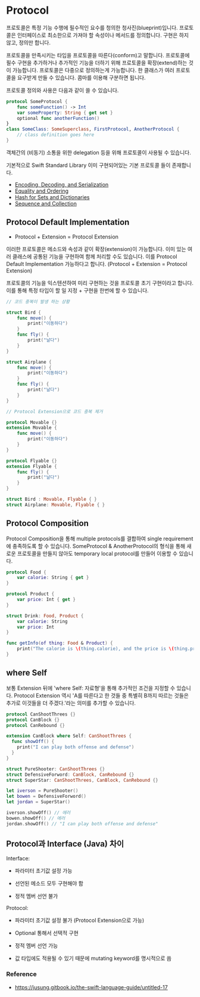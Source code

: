 # Protocol

프로토콜은 특정 기능 수행에 필수적인 요수를 청의한 청사진(blueprint)입니다. 프로토콜은 인터페이스로 최소한으로 가져야 할 속성이나 메서드를 정의합니다. 구현은 하지 않고, 정의만 합니다.


프로토콜을 만족시키는 타입을 프로토콜을 따른다(conform)고 말합니다. 프로토콜에 필수 구현을 추가하거나 추가적인 기능을 더하기 위해 프로토콜을 확장(extend)하는 것이 가능합니다. 프로토콜은 다중으로 정의하는게 가능합니다. 한 클래스가 여러 프로토콜을 요구받게 만들 수 있습니다. 콤마를 이용해 구분하면 됩니다.

프로토콜 정의와 사용은 다음과 같이 쓸 수 있습니다.

```swift
protocol SomeProtocol {
    func someFunction() -> Int
    var someProperty: String { get set }
    optional func anotherFunction()
}
class SomeClass: SomeSuperclass, FirstProtocol, AnotherProtocol {
    // class definition goes here
}
```

객체간의 (비동기) 소통을 위한 delegation 등을 위해 프로토콜이 사용될 수 있습니다.

기본적으로 Swift Standard Library 이미 구현되어있는 기본 프로토콜 들이 존재합니다.

  - [Encoding, Decoding, and Serialization](./codable.md)
  - [Equality and Ordering](./equatable.md)
  - [Hash for Sets and Dictionaries](./hashable.md)
  - [Sequence and Collection](./sequence.md)


## Protocol Default Implementation

- Protocol + Extension = Protocol Extension

이러한 프로토콜은 메소드와 속성과 같이 확장(extension)이 가능합니다. 이미 있는 여러 클래스에 공통된 기능을 구현하여 함께 처리할 수도 있습니다. 이를 Protocol Default Implementation 가능하다고 합니다. (Protocol + Extension = Protocol Extension)

프로토콜의 기능을 익스텐션하여 미리 구현하는 것을 프로토콜 초기 구현이라고 합니다. 이를 통해 특정 타입이 할 일 지정 + 구현을 한번에 할 수 있습니다.

```swift
// 코드 중복이 발생 하는 상황

struct Bird {
	func move() {
		print("이동하다")
	}
	func fly() {
		print("날다")
	}
}

struct Airplane {
	func move() {
		print("이동하다")
	}
	func fly() {
		print("날다")
	}
}

// Protocol Extension으로 코드 중복 제거

protocol Movable {}
extension Movable {
	func move() {
		print("이동하다")
	}
}

protocol Flyable {}
extension Flyable {
	func fly() {
		print("날다")
	}
}

struct Bird : Movable, Flyable { }
struct Airplane: Movable, Flyable { }
```

## Protocol Composition

Protocol Composition을 통해 multiple protocols를 결합하여 single requirement에 충족하도록 할 수 있습니다. SomeProtocol & AnotherProtocol의 형식을 통해 새로운 프로토콜을 만들지 않아도 temporary local protocol를 만들어 이용할 수 있습니다. 

```swift 
protocol Food {
    var calorie: String { get }
}

protocol Product {
    var price: Int { get }
}

struct Drink: Food, Product {
    var calorie: String
    var price: Int
}

func getInfo(of thing: Food & Product) {
    print("The calorie is \(thing.calorie), and the price is \(thing.price)!")
}
```


## where Self

보통 Extension 뒤에 'where Self: 자료형'을 통해 추가적인 조건을 지정할 수 있습니다. Protocol Extension 역시 'A를 따른다고 한 것들 중 특별히 B까지 따르는 것들은 추가로 이것들을 더 주겠다.'라는 의미를 추가할 수 있습니다.

```swift
protocol CanShootThrees {}
protocol CanBlock {}
protocol CanRebound {}

extension CanBlock where Self: CanShootThrees {
  func showOff() {
    print("I can play both offense and defense")
  }
}

struct PureShooter: CanShootThrees {}
struct DefensiveForword: CanBlock, CanRebound {}
struct SuperStar: CanShootThrees, CanBlock, CanRebound {}

let iverson = PureShooter()
let bowen = DefensiveForword()
let jordan = SuperStar()

iverson.showOff() // 에러
bowen.showOff() // 에러
jordan.showOff() // "I can play both offense and defense"
```

## Protocol과 Interface (Java) 차이

Interface:

- 파라미터 초기값 설정 가능

- 선언된 메소드 모두 구현해야 함

- 정적 멤버 선언 불가

Protocol:

- 파라미터 초기값 설정 불가 (Protocol Extension으로 가능)

- Optional 통해서 선택적 구현

- 정적 멤버 선언 가능

- 값 타입에도 적용될 수 있기 때문에 mutating keyword를 명시적으로 씀


### Reference

- https://jusung.gitbook.io/the-swift-language-guide/untitled-17
